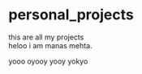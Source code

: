 # personal_projects
this are all my projects <br>
heloo i am manas mehta.
<br>

yooo oyooy  yooy yokyo

